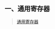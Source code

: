 ## 一、通用寄存器
>[通用寄存器](https://github.com/raoyanpan/asm_it/blob/master/%E9%80%9A%E7%94%A8%E5%AF%84%E5%AD%98%E5%99%A8/README.md)